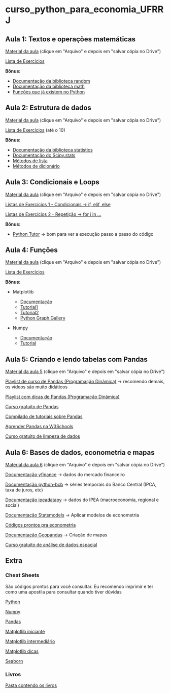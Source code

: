 # curso_python_para_economia_UFRRJ

## Aula 1: Textos e operações matemáticas

[Material da aula](https://colab.research.google.com/drive/14CDpLwlvTv4kb0y1IfjJtg8zd03kxTPl) (clique em "Arquivo" e depois em "salvar cópia no Drive")

[Lista de Exercícios](https://wiki.python.org.br/EstruturaSequencial)

**Bônus:**

- [Documentação da biblioteca random](https://docs.python.org/3/library/random.html)
- [Documentação da biblioteca math](https://docs.python.org/3/library/math.html)
- [Funções que já existem no Python](https://www.w3schools.com/python/python_ref_functions.asp)

## Aula 2: Estrutura de dados

[Material da aula](https://colab.research.google.com/drive/1ixGL9tlrRB13HrLInBHp1s2y-TKC3C8i#scrollTo=-CeFvs81uyB0) (clique em "Arquivo" e depois em "salvar cópia no Drive")

[Lista de Exercícios](https://wiki.python.org.br/ExerciciosListas) (até o 10)

**Bônus:**

- [Documentação da biblioteca statistics](https://docs.python.org/3/library/statistics.html)
- [Documentação do Scipy.stats](https://docs.scipy.org/doc/scipy/reference/stats.html)
- [Métodos de lista](https://www.w3schools.com/python/python_ref_list.asp)
- [Métodos de dicionário](https://www.w3schools.com/python/python_ref_dictionary.asp)

## Aula 3: Condicionais e Loops

[Material da aula](https://colab.research.google.com/drive/1CSOODWnVRGERSIKuyU3rEVV50y7_JK40#scrollTo=sC550iqh2oX9) (clique em "Arquivo" e depois em "salvar cópia no Drive")

[Listas de Exercícios 1 - Condicionais -> if, elif, else](https://wiki.python.org.br/EstruturaDeDecisao)

[Listas de Exercícios 2 - Repetição -> for i in ...](https://wiki.python.org.br/EstruturaDeRepeticao)

**Bônus:**
- [Python Tutor](https://pythontutor.com/) -> bom para ver a execução passo a passo do código

## Aula 4: Funções

[Material da aula](https://colab.research.google.com/drive/1UOrlNmgHOKN8bJjz17-sQq3xgSt7SB2J) (clique em "Arquivo" e depois em "salvar cópia no Drive")

[Lista de Exercícios](https://wiki.python.org.br/ExerciciosFuncoes)

**Bônus:**
- Matplotlib
  - [Documentação](https://matplotlib.org/stable/tutorials/introductory/quick_start.html)
  - [Tutorial1](https://gepac.github.io/2019-05-17-intro-matplotlib/)
  - [Tutorial2](https://www.w3schools.com/python/matplotlib_intro.asp)
  - [Python Graph Gallery](https://www.python-graph-gallery.com/)

- Numpy
  - [Documentação](https://numpy.org/doc/stable/user/absolute_beginners.html)
  - [Tutorial](https://www.w3schools.com/python/numpy/default.asp)

## Aula 5: Criando e lendo tabelas com Pandas

[Material da aula 5](https://colab.research.google.com/drive/1H8obH1RAczWWk8gMm4H0bYsme7OQWa7u) (clique em "Arquivo" e depois em "salvar cópia no Drive")

[Playlist de curso de Pandas (Programação Dinâmica)](https://www.youtube.com/playlist?list=PL5TJqBvpXQv5N3iV68bGBkea0HjMk98lR) -> recomendo demais, os vídeos são muito didáticos

[Playlist com dicas de Pandas (Programação Dinâmica)](https://www.youtube.com/playlist?list=PL5TJqBvpXQv6SSsEgQrNwpOLTupXPuiMQ)

[Curso gratuito de Pandas](https://www.kaggle.com/learn/pandas)

[Compilado de tutoriais sobre Pandas](https://pandas.pydata.org/pandas-docs/stable/getting_started/tutorials.html)

[Aprender Pandas na W3Schools](https://www.w3schools.com/python/pandas/default.asp)

[Curso gratuito de limpeza de dados](https://www.kaggle.com/learn/data-cleaning)


## Aula 6: Bases de dados, econometria e mapas

[Material da aula 6](https://colab.research.google.com/drive/1ywqxAyBx905TazxS91cy51FCvaqrzX0L) (clique em "Arquivo" e depois em "salvar cópia no Drive")

[Documentação yfinance](https://pypi.org/project/yfinance/) -> dados do mercado financeiro

[Documentação python-bcb](https://pypi.org/project/python-bcb/) -> séries temporais do Banco Central (IPCA, taxa de juros, etc)

[Documentação ipeadatapy](https://github.com/luanborelli/ipeadatapy) -> dados do IPEA (macroeconomia, regional e social)

[Documentação Statsmodels](https://www.statsmodels.org/stable/index.html) -> Aplicar modelos de econometria

[Códigos prontos pra econometria](https://charleschangyangxu.medium.com/my-python-cheatsheet-for-econometrics-bffd9dd159c)

[Documentação Geopandas](https://geopandas.org/en/stable/docs/user_guide.html) -> Criação de mapas

[Curso gratuito de análise de dados espacial](https://www.kaggle.com/learn/geospatial-analysis)


## Extra
### Cheat Sheets
São códigos prontos para você consultar. Eu recomendo imprimir e ter como uma apostila para consultar quando tiver dúvidas

[Python](https://www.tunnelsup.com/python-cheat-sheet/)

[Numpy](https://machinelearningmastery.com/wp-content/uploads/2022/04/cheatsheet.png)

[Pandas](https://pandas.pydata.org/Pandas_Cheat_Sheet.pdf)

[Matplotlib iniciante](https://matplotlib.org/cheatsheets/_images/handout-beginner.png)

[Matplotlib intermediário](https://matplotlib.org/cheatsheets/_images/handout-intermediate.png)

[Matplotlib dicas](https://matplotlib.org/cheatsheets/_images/handout-tips.png)

[Seaborn](https://s3.amazonaws.com/assets.datacamp.com/blog_assets/Python_Seaborn_Cheat_Sheet.pdf)

### Livros

[Pasta contendo os livros](https://github.com/Patotricks15/curso_python_para_economia_UFRRJ/tree/main/livros)

